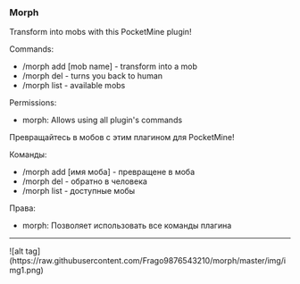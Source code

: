 <h3>Morph</h3>

Transform into mobs with this PocketMine plugin!

Commands:
- /morph add [mob name] - transform into a mob
- /morph del - turns you back to human
- /morph list - available mobs

Permissions:
- morph:  Allows using all plugin's commands

Превращайтесь в мобов с этим плагином для PocketMine!

Команды:
- /morph add [имя моба] - превращене в моба
- /morph del - обратно в человека
- /morph list - доступные мобы

Права:
- morph:  Позволяет использовать все команды плагина
<hr>
![alt tag](https://raw.githubusercontent.com/Frago9876543210/morph/master/img/img1.png) 
